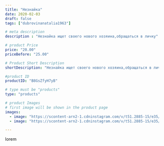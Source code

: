 ```yaml
---
title: "Незнайка"
date: 2020-02-03
draft: false
tags: ["dubrovinanatalia1963"]

# meta description
description : "Незнайка ищет своего нового хозяина,обращаться в личку"

# product Price
price: "20.00"
priceBefore: "25.00"

# Product Short Description
shortDescription: "Незнайка ищет своего нового хозяина,обращаться в личку"

#product ID
productID: "B8GsZfyH7yB"

# type must be "products"
type: "products"

# product Images
# first image will be shown in the product page
images:
  - image: "https://scontent-arn2-1.cdninstagram.com/v/t51.2885-15/e35/83911336_3787491484602081_4628335332865053237_n.jpg?_nc_ht=scontent-arn2-1.cdninstagram.com&_nc_cat=109&_nc_ohc=a8k_eAKX2qMAX-sQgRC&se=7&tp=1&oh=312745a0d4cd42aa8abf9c3d4e0c3ce7&oe=605D2AD8&ig_cache_key=MjIzNTY2OTUyODEwMDkzODI5Mw%3D%3D.2"
  - image: "https://scontent-arn2-1.cdninstagram.com/v/t51.2885-15/e35/82458959_122750362376836_8469212866382665415_n.jpg?_nc_ht=scontent-arn2-1.cdninstagram.com&_nc_cat=104&_nc_ohc=BBvrGrIteYkAX-CIEas&se=7&tp=1&oh=4affd368ae4ebbc29528e8264ba57a9e&oe=605AF5A4&ig_cache_key=MjIzNTY2OTUyODExNzY1MzIzMA%3D%3D.2"

---
```

lorem

